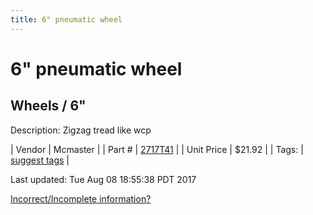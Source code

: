 ```yaml
---
title: 6" pneumatic wheel
---
```


# 6" pneumatic wheel
## Wheels / 6"
Description: 	Zigzag tread like wcp 

| Vendor | Mcmaster | 
| Part # | [2717T41](https://www.mcmaster.com/#2717T41) | 
| Unit Price | $21.92 | 
| Tags: | [suggest tags](https://docs.google.com/forms/d/e/1FAIpQLSeWyY8v3RgOty-MyWmh9U0iivNYN_molChYyS-0U-o-kOAv_g/viewform) | 

Last updated: Tue Aug 08 18:55:38 PDT 2017

 [Incorrect/Incomplete information?](https://docs.google.com/forms/d/e/1FAIpQLSeWyY8v3RgOty-MyWmh9U0iivNYN_molChYyS-0U-o-kOAv_g/viewform)